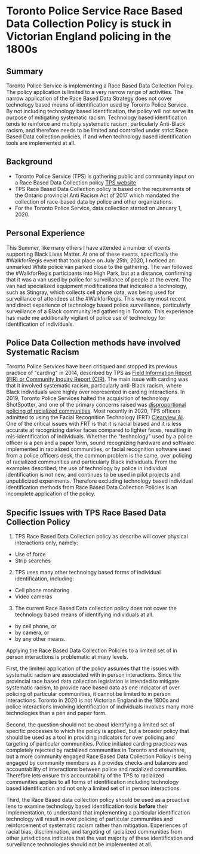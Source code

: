 # Toronto Police Service Race Based Data Collection Policy is stuck in Victorian England policing in the 1800s

## Summary
Toronto Police Service is implementing a Race Based Data Collection Policy. The policy application is limited to a very narrow range of activities. The narrow application of the Race Based Data Strategy does not cover technology based means of identification used by Toronto Police Service. By not including technology based identification, the policy will not serve its purpose of mitigating systematic racism. Technology based identification tends to reinforce and multiply systematic racism, particularly Anti-Black racism, and therefore needs to be limited and controlled under strict Race Based Data collection policies, if and when technology based identification tools are implemented at all.

## Background
* Toronto Police Service (TPS) is gathering public and community input on a Race Based Data Collection policy [TPS website](http://www.torontopolice.on.ca/race-based-data/)
* TPS Race Based Data Collection policy is based on the requirements of the Ontario provincial Anti Racism Act of 2017 which mandated the collection of race-based data by police and other organizations. 
* For the Toronto Police Service, data collection started on January 1, 2020.

## Personal Experience
This Summer, like many others I have attended a number of events supporting Black Lives Matter. At one of these events, specifically the #WalkforRegis event that took place on July 25th, 2020, I noticed an unmarked White police van parked close to the gathering. The van followed the #WalkforRegis participants into High Park, but at a distance, confirming that it was a van used by police for surveillance of people at the event. The van had specialized equipment modifications that indicated a technology, such as Stingray, which collects cell phone data, was being used for surveillance of attendees at the #WalkforRegis. This was my most recent and direct experience of technology based police surveillance, particularly surveillance of a Black community led gathering in Toronto. This experience has made me additionally vigilant of police use of technology for identification of individuals.

## Police Data Collection methods have involved Systematic Racism
Toronto Police Services have been critiqued and stopped its previous practice of "carding" in 2014, described by TPS as [Field Information Report (FIR) or Community Inquiry Report (CIR)](https://en.wikipedia.org/wiki/Carding_(police_policy)). The main issue with carding was that it involved systematic racism, particularly anti-Black racism, where Black individuals were highly over represented in carding interactions. In 2019, Toronto Police Services halted the acquisition of technology ShotSpotter, and one of the primary concerns raised was [disproportional policing of racialized communities](https://ccla.org/ccla-urges-toronto-delay-purchase-gunshot-location-technology-shotspotter/). Most recently in 2020, TPS officers admitted to using the Facial Recognition Technology (FRT) [Clearview AI](https://www.cbc.ca/news/canada/toronto/toronto-police-clearview-ai-1.5462785). One of the critical issues with FRT is that it is racial biased and it is less accurate at recognizing darker faces compared to lighter faces, resulting in mis-identification of individuals.  Whether the "technology" used by a police officer is a pen and a paper form, sound recognizing hardware and software implemented in racialized communities, or facial recognition software used from a police officers desk, the common problem is the same, over policing of racialized communities and particularly Black individuals. From the examples described, the use of technology by police in individual identification is not new, and continues to be used in pilot projects and unpublicized experiments. Therefore excluding technology based individual identification methods from Race Based Data Collection Policies is an incomplete application of the policy.

## Specific Issues with TPS Race Based Data Collection Policy

1. TPS Race Based Data Collection policy as describe will cover physical interactions only, namely:
* Use of force
* Strip searches
2. TPS uses many other technology based forms of individual identification, including:
* Cell phone monitoring
* Video cameras
3. The current Race Based Data collection policy does not cover the technology based means of identifying individuals at all.  
* by cell phone, or 
* by camera, or 
* by any other means.

Applying the Race Based Data Collection Policies to a limited set of in person interactions is problematic at many levels. 

First, the limited application of the policy assumes that the issues with systematic racism are associated with in person interactions.  Since the provincial race based data collection legislation is intended to mitigate systematic racism, to provide race based data as one indicator of over policing of particular communities, it cannot be limited to in person interactions. Toronto in 2020 is not Victorian England in the 1800s and police interactions involving identification of individuals involves many more technologies than a pen and paper form. 

Second, the question should not be about identifying a limited set of specific processes to which the policy is applied, but a broader policy that should be used as a tool in providing indicators for over policing and targeting of particular communities. Police initiated carding practices was completely rejected by racialized communities in Toronto and elsewhere, but a more community engaged Race Based Data Collection Policy is being engaged by community members as it provides checks and balances and accountability of interactions between police and racialized communities. Therefore lets ensure this accountability of the TPS to racialized communities applies to all forms of identification including technology based identification and not only a limited set of in person interactions. 

Third, the Race Based data collection policy should be used as a proactive lens to examine technology based identification tools **before** their implementation, to understand that implementing a particular identification technology will result in over policing of particular communities and reinforcement of systematic racism rather than mitigation. Experiences of racial bias, discrimination, and targeting of racialized communities from other jurisdictions indicates that the vast majority of these identification and surveillance technologies should not be implemented at all.


